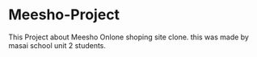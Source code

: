 # Meesho-Project 

This Project about Meesho Onlone shoping site clone.
this was made by masai school unit 2 students.
